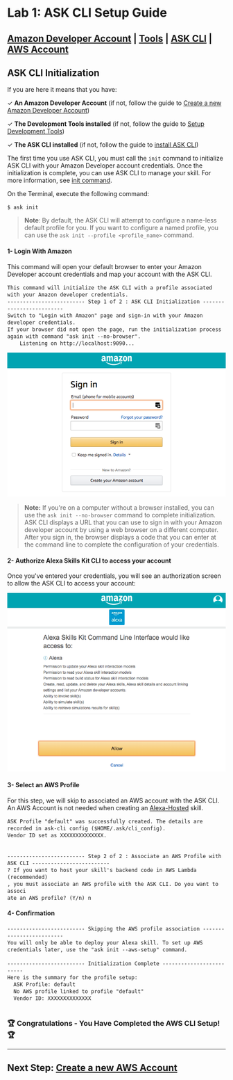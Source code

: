 # Lab 1: ASK CLI Setup Guide

## [Amazon Developer Account](./01-amzn-developer-account.md) | [Tools](./02-tools.md) | **[ASK CLI](./03-ask-cli.md)** | [AWS Account](./04-aws-account.md)

## ASK CLI Initialization

If you are here it means that you have:

✓ **An Amazon Developer Account** (if not, follow the guide to [Create a new Amazon Developer Account](./01-amzn-developer-account.md))

✓ **The Development Tools installed** (if not, follow the guide to [Setup Development Tools](./02-tools.md))

✓ **The ASK CLI installed** (if not, follow the guide to [install ASK CLI](./03-ask-cli-install.md))


The first time you use ASK CLI, you must call the `init` command to initialize ASK CLI with your Amazon Developer account credentials. Once the initialization is complete, you can use ASK CLI to manage your skill. For more information, see [init command](https://developer.amazon.com/docs/smapi/ask-cli-command-reference.html#init-command).

On the Terminal, execute the following command:

```
$ ask init
```

> **Note**: By default, the ASK CLI will attempt to configure a name-less default profile for you. If you want to configure a named profile, you can use the `ask init --profile <profile_name>` command.

#### 1- Login With Amazon

This command will open your default browser to enter your Amazon Developer account credentials and map your account with the ASK CLI.

```
This command will initialize the ASK CLI with a profile associated with your Amazon developer credentials.
------------------------- Step 1 of 2 : ASK CLI Initialization -------------------------
Switch to "Login with Amazon" page and sign-in with your Amazon developer credentials.
If your browser did not open the page, run the initialization process again with command "ask init --no-browser".
    Listening on http://localhost:9090...
```

![account-credentials](./images/03-ask-cli-lwa-part1.png)

> **Note:**  If you're on a computer without a browser installed, you can use the `ask init --no-browser` command to complete initialization.  ASK CLI displays a URL that you can use to sign in with your Amazon developer account by using a web browser on a different computer. After you sign in, the browser displays a code that you can enter at the command line to complete the configuration of your credentials.

#### 2- Authorize Alexa Skills Kit CLI to access your account

Once you've entered your credentials, you will see an authorization screen to allow the ASK CLI to access your account:

![account-authorization](./images/03-ask-cli-lwa-part2.png)

#### 3- Select an AWS Profile

For this step, we will skip to associated an AWS account with the ASK CLI. An AWS Account is not needed when creating an [Alexa-Hosted](https://developer.amazon.com/docs/hosted-skills/build-a-skill-end-to-end-using-an-alexa-hosted-skill.html) skill. 

```
ASK Profile "default" was successfully created. The details are recorded in ask-cli config ($HOME/.ask/cli_config).
Vendor ID set as XXXXXXXXXXXXXX.


------------------------- Step 2 of 2 : Associate an AWS Profile with ASK CLI -------------------------
? If you want to host your skill's backend code in AWS Lambda (recommended)
, you must associate an AWS profile with the ASK CLI. Do you want to associ
ate an AWS profile? (Y/n) n
```

#### 4- Confirmation

```
------------------------- Skipping the AWS profile association -------------------------
You will only be able to deploy your Alexa skill. To set up AWS credentials later, use the "ask init --aws-setup" command.

------------------------- Initialization Complete -------------------------
Here is the summary for the profile setup: 
  ASK Profile: default
  No AWS profile linked to profile "default"
  Vendor ID: XXXXXXXXXXXXXX


```

### 🏆 Congratulations - You Have Completed the AWS CLI Setup! 🏆
---

## Next Step: [Create a new AWS Account](./04-aws-account.md)
